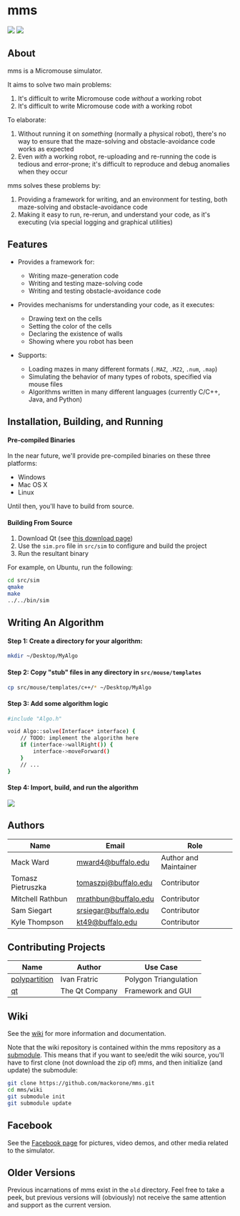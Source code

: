 # mms

![](https://github.com/mackorone/mms/wiki/images/mms.png)
![](https://github.com/mackorone/mms/wiki/images/mms.gif)

## About

mms is a Micromouse simulator.

It aims to solve two main problems:

1. It's difficult to write Micromouse code *without* a working robot
1. It's difficult to write Micromouse code *with* a working robot

To elaborate:

1. Without running it on *something* (normally a physical robot), there's no
way to ensure that the maze-solving and obstacle-avoidance code works as
expected
1. Even *with* a working robot, re-uploading and re-running the code is tedious
and error-prone; it's difficult to reproduce and debug anomalies when they occur

mms solves these problems by:

1. Providing a framework for writing, and an environment for testing, both
maze-solving and obstacle-avoidance code
1. Making it easy to run, re-rerun, and understand your code, as it's executing
(via special logging and graphical utilities)

## Features

* Provides a framework for:
    * Writing maze-generation code
    * Writing and testing maze-solving code
    * Writing and testing obstacle-avoidance code

* Provides mechanisms for understanding your code, as it executes:
    * Drawing text on the cells
    * Setting the color of the cells
    * Declaring the existence of walls
    * Showing where you robot has been

* Supports:
    * Loading mazes in many different formats (`.MAZ`, `.MZ2`, `.num`, `.map`)
    * Simulating the behavior of many types of robots, specified via mouse files
    * Algorithms written in many different languages (currently C/C++, Java, and Python)

## Installation, Building, and Running

#### Pre-compiled Binaries

In the near future, we'll provide pre-compiled binaries on these three platforms:

* Windows
* Mac OS X
* Linux 

Until then, you'll have to build from source.

#### Building From Source

1. Download Qt (see [this download page](https://www.qt.io/download/))
1. Use the `sim.pro` file in `src/sim` to configure and build the project
1. Run the resultant binary

For example, on Ubuntu, run the following:

```bash
cd src/sim
qmake
make
../../bin/sim
```

## Writing An Algorithm

#### Step 1: Create a directory for your algorithm:

```bash
mkdir ~/Desktop/MyAlgo
```

#### Step 2: Copy "stub" files in any directory in `src/mouse/templates`

```bash
cp src/mouse/templates/c++/* ~/Desktop/MyAlgo
```

#### Step 3: Add some algorithm logic

```bash
#include "Algo.h"

void Algo::solve(Interface* interface) {
    // TODO: implement the algorithm here
    if (interface->wallRight()) {
        interface->moveForward()
    }
    // ...
}
```

#### Step 4: Import, build, and run the algorithm

![](https://github.com/mackorone/mms/wiki/images/edit.png)

## Authors

| Name              | Email                | Role                  |
|-------------------|----------------------|-----------------------|
| Mack Ward         | mward4@buffalo.edu   | Author and Maintainer |
| Tomasz Pietruszka | tomaszpi@buffalo.edu | Contributor           |
| Mitchell Rathbun  | mrathbun@buffalo.edu | Contributor           |
| Sam Siegart       | srsiegar@buffalo.edu | Contributor           |
| Kyle Thompson     | kt49@buffalo.edu     | Contributor           |

## Contributing Projects

| Name                                                          | Author            | Use Case              |
|---------------------------------------------------------------|-------------------|-----------------------|
| [polypartition](https://github.com/ivanfratric/polypartition) | Ivan Fratric      | Polygon Triangulation |
| [qt](https://www.qt.io/)                                      | The Qt Company    | Framework and GUI     |

## Wiki

See the [wiki](https://www.github.com/mackorone/mms/wiki) for more information and documentation.

Note that the wiki repository is contained within the mms repository as a
[submodule](https://git-scm.com/docs/git-submodule). This means that if you
want to see/edit the wiki source, you'll have to first clone (not download the
zip of) mms, and then initialize (and update) the submodule:

```bash
git clone https://github.com/mackorone/mms.git
cd mms/wiki
git submodule init
git submodule update
```

## Facebook

See the [Facebook page](https://www.facebook.com/mackorone.mms) for pictures,
video demos, and other media related to the simulator.

## Older Versions

Previous incarnations of mms exist in the `old` directory. Feel free to take a
peek, but previous versions will (obviously) not receive the same attention and
support as the current version.
